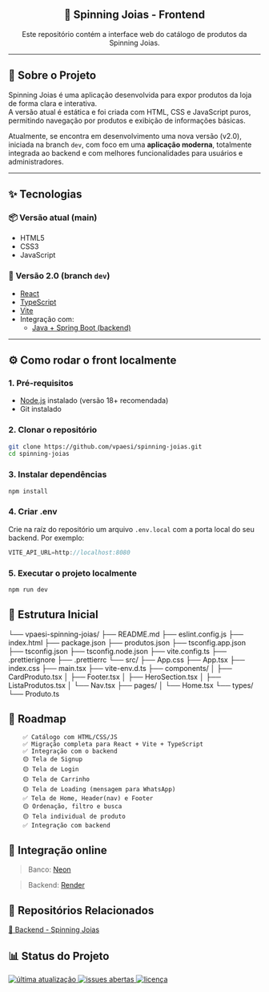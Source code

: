 <section align="center">

# 💎 Spinning Joias - Frontend

Este repositório contém a interface web do catálogo de produtos da Spinning Joias.

</section>

---

## 📌 Sobre o Projeto

Spinning Joias é uma aplicação desenvolvida para expor produtos da loja de forma clara e interativa.  
A versão atual é estática e foi criada com HTML, CSS e JavaScript puros, permitindo navegação por produtos e exibição de informações básicas.

Atualmente, se encontra em desenvolvimento uma nova versão (v2.0), iniciada na branch `dev`, com foco em uma **aplicação moderna**, totalmente integrada ao backend e com melhores funcionalidades para usuários e administradores.

---

## ✨ Tecnologias

### 📦 Versão atual (main)
- HTML5
- CSS3
- JavaScript

### 🚧 Versão 2.0 (branch `dev`)
- [React](https://react.dev/)
- [TypeScript](https://react.dev/learn/typescript)
- [Vite](https://vitejs.dev/)
- Integração com:
  - [Java + Spring Boot (backend)](https://github.com/vpaesi/spinning-joias-backend)

---

## ⚙️ Como rodar o front localmente

### 1. Pré-requisitos

- [Node.js](https://nodejs.org/) instalado (versão 18+ recomendada)
- Git instalado

### 2. Clonar o repositório

```bash
git clone https://github.com/vpaesi/spinning-joias.git
cd spinning-joias
```

### 3. Instalar dependências

```bash
npm install
```

### 4. Criar .env

Crie na raíz do repositório um arquivo `.env.local` com a porta local do seu backend. Por exemplo:

```ts
VITE_API_URL=http://localhost:8080
```

### 5. Executar o projeto localmente

```bash
npm run dev
```

## 📁 Estrutura Inicial
└── vpaesi-spinning-joias/
    ├── README.md
    ├── eslint.config.js
    ├── index.html
    ├── package.json
    ├── produtos.json
    ├── tsconfig.app.json
    ├── tsconfig.json
    ├── tsconfig.node.json
    ├── vite.config.ts
    ├── .prettierignore
    ├── .prettierrc
    └── src/
        ├── App.css
        ├── App.tsx
        ├── index.css
        ├── main.tsx
        ├── vite-env.d.ts
        ├── components/
        │   ├── CardProduto.tsx
        │   ├── Footer.tsx
        │   ├── HeroSection.tsx
        │   ├── ListaProdutos.tsx
        │   └── Nav.tsx
        ├── pages/
        │   └── Home.tsx
        └── types/
            └── Produto.ts

## 🚧 Roadmap
        ✅ Catálogo com HTML/CSS/JS
        ✅ Migração completa para React + Vite + TypeScript
        ✅ Integração com o backend
        🟡 Tela de Signup
        🟡 Tela de Login
        🟡 Tela de Carrinho
        🟡 Tela de Loading (mensagem para WhatsApp)
        ✅ Tela de Home, Header(nav) e Footer
        🟡 Ordenação, filtro e busca
        🟡 Tela individual de produto
        ✅ Integração com backend

## 🚧 Integração online
> Banco: [Neon](https://neon.com/)

> Backend: [Render](https://render.com/)


## 🔗 Repositórios Relacionados
[🔸 Backend - Spinning Joias](https://github.com/vpaesi/spinning-joias_backend)

## 📊 Status do Projeto
<p> 
  <a href="https://github.com/vpaesi/spinning-joias/commits"> 
    <img src="https://img.shields.io/github/last-commit/vpaesi/spinning-joias" alt="última atualização"/> 
  </a> 
  <a href="https://github.com/vpaesi/spinning-joias/issues/"> 
    <img src="https://img.shields.io/github/issues/vpaesi/spinning-joias" alt="issues abertas" />
  </a> 
  <a href="https://github.com/vpaesi/spinning-joias/blob/main/LICENSE"> 
    <img src="https://img.shields.io/github/license/vpaesi/spinning-joias" alt="licença" />
  </a> 
</p>
